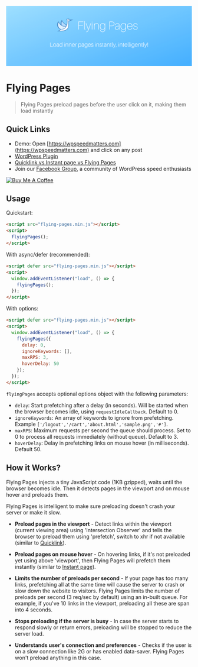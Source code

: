 <p align="center">
  <img src="cover.png">
</p>

# Flying Pages

> Flying Pages preload pages before the user click on it, making them load instantly

## Quick Links

- Demo: Open [https://wpspeedmatters.com](https://wpspeedmatters.com) and click on any post
- [WordPress Plugin](https://wordpress.org/plugins/flying-pages/)
- [Quicklink vs Instant page vs Flying Pages](https://wpspeedmatters.com/quicklink-vs-instant-page-vs-flying-pages/)
- Join our [Facebook Group](https://www.facebook.com/groups/wpspeedmatters/), a community of WordPress speed enthusiasts

<a href="https://www.buymeacoffee.com/gijovarghese" target="_blank"><img src="https://bmc-cdn.nyc3.digitaloceanspaces.com/BMC-button-images/custom_images/orange_img.png" alt="Buy Me A Coffee" style="height: auto !important;width: auto !important;" ></a>

## Usage

Quickstart:

```html
<script src="flying-pages.min.js"></script>
<script>
  flyingPages();
</script>
```

With async/defer (recommended):

```html
<script defer src="flying-pages.min.js"></script>
<script>
  window.addEventListener("load", () => {
    flyingPages();
  });
</script>
```

With options:

```html
<script defer src="flying-pages.min.js"></script>
<script>
  window.addEventListener("load", () => {
    flyingPages({
      delay: 0,
      ignoreKeywords: [],
      maxRPS: 3,
      hoverDelay: 50
    });
  });
</script>
```

`flyingPages` accepts optional options object with the following parameters:

- `delay`: Start prefetching after a delay (in seconds). Will be started when the browser becomes idle, using `requestIdleCallback`. Default to 0.
- `ignoreKeywords`: An array of keywords to ignore from prefetching. Example `['/logout','/cart','about.html','sample.png','#']`.
- `maxRPS`: Maximum requests per second the queue should process. Set to 0 to process all requests immediately (without queue). Default to 3.
- `hoverDelay`: Delay in prefetching links on mouse hover (in milliseconds). Default 50.

## How it Works?

Flying Pages injects a tiny JavaScript code (1KB gzipped), waits until the browser becomes idle. Then it detects pages in the viewport and on mouse hover and preloads them.

Flying Pages is intelligent to make sure preloading doesn't crash your server or make it slow.

- **Preload pages in the viewport** - Detect links within the viewport (current viewing area) using 'Intersection Observer' and tells the browser to preload them using 'prefetch', switch to xhr if not available (similar to [Quicklink](https://github.com/GoogleChromeLabs/quicklink)).

- **Preload pages on mouse hover** - On hovering links, if it's not preloaded yet using above 'viewport', then Flying Pages will prefetch them instantly (similar to [Instant page](https://instant.page/)).

- **Limits the number of preloads per second** - If your page has too many links, prefetching all at the same time will cause the server to crash or slow down the website to visitors. Flying Pages limits the number of preloads per second (3 req/sec by default) using an in-built queue. For example, if you've 10 links in the viewport, preloading all these are span into 4 seconds.

- **Stops preloading if the server is busy** - In case the server starts to respond slowly or return errors, preloading will be stopped to reduce the server load.

- **Understands user's connection and preferences** - Checks if the user is on a slow connection like 2G or has enabled data-saver. Flying Pages won't preload anything in this case.
